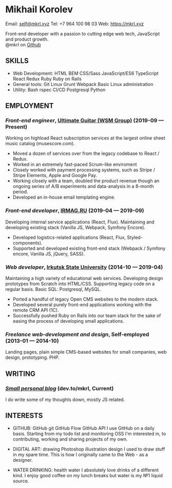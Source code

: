Mikhail Korolev
============
Email: self@mkrl.xyz
Tel: +7 964 100 98 03
Web: https://mkrl.xyz

Front-end developer with a passion to cutting edge web tech, JavaScript and product growth.<br>@mkrl on <a href='https://github.com/mkrl' target='_blank'>Github</a>

## SKILLS

  - Web Development: HTML BEM CSS/Sass JavaScript/ES6 TypeScript React Redux Ruby Ruby on Rails 
  - General tools: Git Linux Grunt Webpack Basic Linux administration 
  - Utility: Bash rspec CI/CD Postgresql Python 

## EMPLOYMENT

### *Front-end engineer*, [Ultimate Guitar (WSM Group)](https://www.ultimate-guitar.com/) (2019-09 — Present)

Working on highload React subscription services at the largest online sheet music catalog (musescore.com).
  - Moved a dozen of services over from the legacy codebase to React / Redux.
  - Worked in an extremely fast-paced Scrum-like enviroment
  - Closely worked with payment processing systems, such as Stripe / Stripe Elements, Apple and Google Pay.
  - Working closely with a team, doubled the product revenue though an ongoing series of A/B experiments and data-analysis in a 8-month period.
  - Developed an in-house email templating engine.

### *Front-end developer*, [IRMAG.RU](https://irmag.ru) (2019-04 — 2019-09)

Developing internal service applications (React, Flux). Maintaining and developing existing stack (Vanilla JS, Webpack, Symfony Encore).
  - Developed logistics-related applications (React, Flux, Styled-components).
  - Supported and developed existing front-end stack (Webpack / Symfony encore, Vanilla JS, jQuery, SASS).

### *Web developer*, [Irkutsk State University](https://isu.ru) (2014-10 — 2019-04)

Maintaining a high variety of educational web services. Developing design prototypes from Scratch into HTML/CSS. Supporting legacy code on a regular basis. Basic SQL: Postgresql, MySQL.
  - Ported a handful of legacy Open CMS websites to the modern stack.
  - Developed several purely front-end applications working with the remote CRM API (1C).
  - Successfully pushed Ruby on Rails into our team stack for the sake of easing the process of developing small applications.

### *Freelance web-development and design*, Self-employed (2013-01 — 2014-10)

Landing pages, plain simple CMS-based websites for small companies, web design, prototyping. PHP.







## WRITING

### ***[Small personal blog](https://dev.to/mkrl)*** (dev.to/mkrl, Current)
I do write some of my thoughts down, mostly JS related.








## INTERESTS

- GITHUB: GitHub git GitHub Flow GitHub API 
I use GitHub on a daily basis. Starting from my todo list and monitoring OSS I'm interested in, to contributing, working and sharing projects of my own.

- DIGITAL ART: drawing Photoshop illustration design 
I used to draw stuff in my spare time. This is how I originally came to the Web - as a designer.

- WATER DRINKING: health water 
I absolutely love drinks of a different kind. I enjoy good coffee on my lunch breaks but water is my №1 liquid source.


